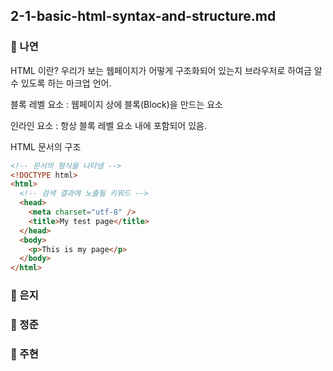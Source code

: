 ## 2-1-basic-html-syntax-and-structure.md

### 📝 나연

HTML 이란?
우리가 보는 웹페이지가 어떻게 구조화되어 있는지 브라우저로 하여금 알 수 있도록 하는 마크업 언어.

블록 레벨 요소 : 웹페이지 상에 블록(Block)을 만드는 요소

인라인 요소 : 항상 블록 레벨 요소 내에 포함되어 있음.

HTML 문서의 구조

```html
<!-- 문서의 형식을 나타냄 -->
<!DOCTYPE html>
<html>
  <!-- 검색 결과에 노출될 키워드 -->
  <head>
    <meta charset="utf-8" />
    <title>My test page</title>
  </head>
  <body>
    <p>This is my page</p>
  </body>
</html>
```

### 📝 은지

### 📝 정준

### 📝 주현
